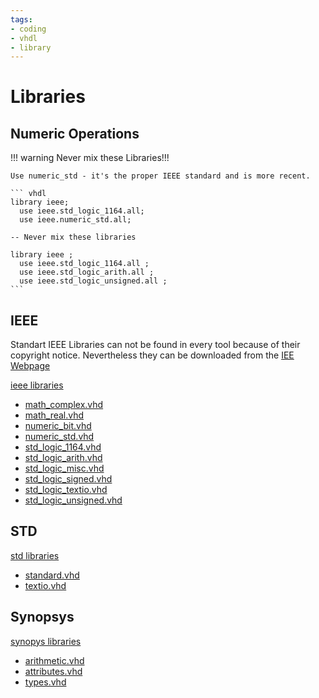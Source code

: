 ```yaml
---
tags:
- coding
- vhdl
- library
---
```

# Libraries

## Numeric Operations

!!! warning
    Never mix these Libraries!!!

    Use numeric_std - it's the proper IEEE standard and is more recent.

    ``` vhdl
    library ieee;
      use ieee.std_logic_1164.all;
      use ieee.numeric_std.all;

    -- Never mix these libraries

    library ieee ;
      use ieee.std_logic_1164.all ;
      use ieee.std_logic_arith.all ;
      use ieee.std_logic_unsigned.all ;
    ```

## IEEE

Standart IEEE Libraries can not be found in every tool because of their copyright notice. Nevertheless they can be downloaded from the [IEE Webpage](https://standards.ieee.org/downloads.html)

[ieee libraries]({{config_repo_folder}}/scripts/vhdl/libraries/ieee)

- [math_complex.vhd]({{config_repo_file}}/scripts/vhdl/libraries/ieee/math_complex.vhd)
- [math_real.vhd]({{config_repo_file}}/scripts/vhdl/libraries/ieee/math_real.vhd)
- [numeric_bit.vhd]({{config_repo_file}}/scripts/vhdl/libraries/ieee/numeric_bit.vhd)
- [numeric_std.vhd]({{config_repo_file}}/scripts/vhdl/libraries/ieee/numeric_std.vhd)
- [std_logic_1164.vhd]({{config_repo_file}}/scripts/vhdl/libraries/ieee/std_logic_1164.vhd)
- [std_logic_arith.vhd]({{config_repo_file}}/scripts/vhdl/libraries/ieee/std_logic_arith.vhd)
- [std_logic_misc.vhd]({{config_repo_file}}/scripts/vhdl/libraries/ieee/std_logic_misc.vhd)
- [std_logic_signed.vhd]({{config_repo_file}}/scripts/vhdl/libraries/ieee/std_logic_signed.vhd)
- [std_logic_textio.vhd]({{config_repo_file}}/scripts/vhdl/libraries/ieee/std_logic_textio.vhd)
- [std_logic_unsigned.vhd]({{config_repo_file}}/scripts/vhdl/libraries/ieee/std_logic_unsigned.vhd)

## STD

[std libraries]({{config_repo_folder}}/scripts/vhdl/libraries/std)

- [standard.vhd]({{config_repo_file}}/scripts/vhdl/libraries/std/standard.vhd)
- [textio.vhd]({{config_repo_file}}/scripts/vhdl/libraries/std/textio.vhd)

## Synopsys

[synopys libraries]({{config_repo_folder}}/scripts/vhdl/libraries/synopsys)

- [arithmetic.vhd]({{config_repo_file}}/scripts/vhdl/libraries/synopsys/arithmetic.vhd)
- [attributes.vhd]({{config_repo_file}}/scripts/vhdl/libraries/synopsys/attributes.vhd)
- [types.vhd]({{config_repo_file}}/scripts/vhdl/libraries/synopsys/types.vhd)

